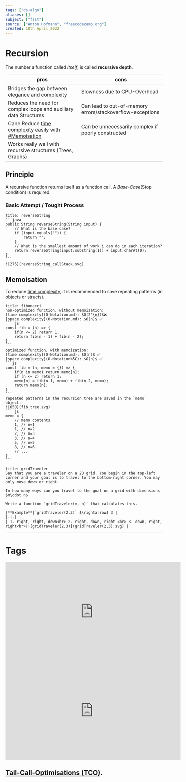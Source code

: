 ```yaml
---
tags: ["ds-algo"]
aliases: []
subject: ["fsst"]
source: ["Anton Hofmann", "freecodecamp.org"]
created: 18th April 2022
---
```


# Recursion
The number a function called *itself*, is called **recursive depth**.

| pros                                                             | cons                                                      |
| ---------------------------------------------------------------- | --------------------------------------------------------- |
| Bridges the gap between elegance and complexity                  | Slowness due to CPU-Overhead                              |
| Reduces the need for complex loops and auxiliary data Structures | Can lead to out-of-memory errors/stackoverflow-exceptions |
| Cane Reduce [time complexity](O-Notation%5C) easily with [#Memoisation](#Memoisation)              | Can be unnecessarily complex if poorly constructed        |
| Works really well with recursive structures (Trees, Graphs)      |                                                           |

## Principle
A recursive function returns itself as a function call. A *Base-Case*(Stop condition) is required.
### Basic Attempt / Tought Process

````ad-example
title: reverseString
```java
public String reverseString(String input) {
	// What is the base case?
	if (input.equals("")) {
		return ""; 
	}
	// What is the smallest amount of work i can do in each iteration?
	return reverseString(input.substring(1)) + input.charAt(0);
}
```
![275](reverseString_callStack.svg)
````


## Memoisation
To reduce [time complexity](O-Notation.md), it is recommended to save repeating patterns (in objects or structs).

````ad-example 
title: fibonacci
non-optimized function, without memoization:
[time complexity](O-Notation.md): $O(2^{n})$❌
[space complexity](O-Notation.md): $O(n)$ ✅
``` js
const fib = (n) => {
	if(n <= 2) return 1;
	return fib(n - 1) + fib(n - 2);
}
```
optimized function, with memoization:
[time complexity](O-Notation.md): $O(n)$ ✅
[space complexity](O-Notation%5C): $O(n)$ ✅
```js
const fib = (n, memo = {}) => {
	if(n in memo) return memo[n];
	if (n <= 2) return 1;
	memo[n] = fib(n-1, memo) + fib(n-2, memo);
	return memo[n];
}
```
repeated patterns in the recursion tree are saved in the `memo` object.
![650](fib_tree.svg)
``` js
memo = {
	// memo contents
	1, // n=1 
	1, // n=2
	2, // n=3
	3, // n=4
	5, // n=5
	8, // n=6
	// ...
}
```
````

````ad-example
title: gridTraveler
Say that you are a traveler on a 2D grid. You begin in the top-left corner and your goal is to travel to the bottom-right corner. You may only move down or right.

In how many ways can you travel to the goal on a grid with dimensions $m\cdot n$

Write a function `gridTraveler(m, n)` that calculates this.

|**Example**|`gridTraveler(2,3)` $\rightarrow$ 3 |
|-|-|
| 1. right, right, down<br> 2. right, down, right <br> 3. down, right, right<br>|![gridTraveler(2,3)](gridTraveler(2,3).svg) |

````

---
# Tags
<iframe width="560" height="315" src="https://www.youtube.com/embed/oBt53YbR9Kk" title="YouTube video player" frameborder="0" allow="accelerometer; autoplay; clipboard-write; encrypted-media; gyroscope; picture-in-picture" allowfullscreen></iframe>

<iframe width="560" height="315" src="https://www.youtube.com/embed/IJDJ0kBx2LM" title="YouTube video player" frameborder="0" allow="accelerometer; autoplay; clipboard-write; encrypted-media; gyroscope; picture-in-picture" allowfullscreen></iframe>

## [Tail-Call-Optimisations (TCO)](https://stackoverflow.com/questions/310974/what-is-tail-call-optimization).

